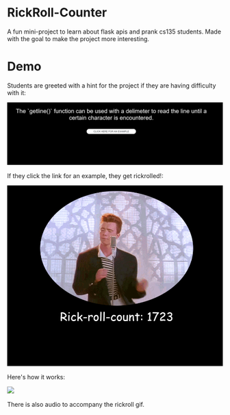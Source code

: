 # RickRoll-Counter

A fun mini-project to learn about flask apis and prank cs135 students. Made with the goal to make the project more interesting.

# Demo
Students are greeted with a hint for the project if they are having difficulty with it:

<img src="demo/hint.png" style="width:600px">

If they click the link for an example, they get rickrolled!:

<img src="demo/gotem.png" style="width:600px">

Here's how it works:

<img src="demo/demo.gif" style="width:600px">

There is also audio to accompany the rickroll gif.
